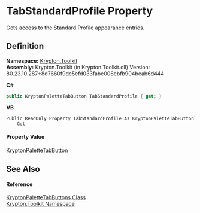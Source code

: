 # TabStandardProfile Property


Gets access to the Standard Profile appearance entries.



## Definition
**Namespace:** <a href="79d2eac2-21f4-54ff-7552-b20c33c30600.md">Krypton.Toolkit</a>  
**Assembly:** Krypton.Toolkit (in Krypton.Toolkit.dll) Version: 80.23.10.287+8d7660f9dc5efd033fabe008ebfb904beab6d444

**C#**
``` C#
public KryptonPaletteTabButton TabStandardProfile { get; }
```
**VB**
``` VB
Public ReadOnly Property TabStandardProfile As KryptonPaletteTabButton
	Get
```



#### Property Value
<a href="d2cabb84-98fc-d1e9-e5d6-a53e786e29fe.md">KryptonPaletteTabButton</a>

## See Also


#### Reference
<a href="eec4fa6e-6af4-8b72-dc52-66c7a2519c4b.md">KryptonPaletteTabButtons Class</a>  
<a href="79d2eac2-21f4-54ff-7552-b20c33c30600.md">Krypton.Toolkit Namespace</a>  
